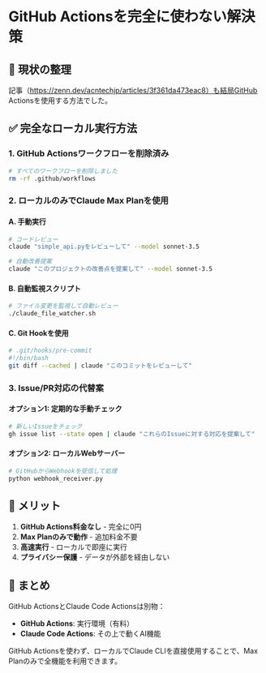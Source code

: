# GitHub Actionsを完全に使わない解決策

## 📌 現状の整理

記事（https://zenn.dev/acntechjp/articles/3f361da473eac8）も結局GitHub Actionsを使用する方法でした。

## ✅ 完全なローカル実行方法

### 1. GitHub Actionsワークフローを削除済み
```bash
# すべてのワークフローを削除しました
rm -rf .github/workflows
```

### 2. ローカルのみでClaude Max Planを使用

#### A. 手動実行
```bash
# コードレビュー
claude "simple_api.pyをレビューして" --model sonnet-3.5

# 自動改善提案
claude "このプロジェクトの改善点を提案して" --model sonnet-3.5
```

#### B. 自動監視スクリプト
```bash
# ファイル変更を監視して自動レビュー
./claude_file_watcher.sh
```

#### C. Git Hookを使用
```bash
# .git/hooks/pre-commit
#!/bin/bash
git diff --cached | claude "このコミットをレビューして"
```

### 3. Issue/PR対応の代替案

#### オプション1: 定期的な手動チェック
```bash
# 新しいIssueをチェック
gh issue list --state open | claude "これらのIssueに対する対応を提案して"
```

#### オプション2: ローカルWebサーバー
```python
# GitHubからWebhookを受信して処理
python webhook_receiver.py
```

## 🎯 メリット

1. **GitHub Actions料金なし** - 完全に0円
2. **Max Planのみで動作** - 追加料金不要
3. **高速実行** - ローカルで即座に実行
4. **プライバシー保護** - データが外部を経由しない

## 📝 まとめ

GitHub ActionsとClaude Code Actionsは別物：
- **GitHub Actions**: 実行環境（有料）
- **Claude Code Actions**: その上で動くAI機能

GitHub Actionsを使わず、ローカルでClaude CLIを直接使用することで、Max Planのみで全機能を利用できます。